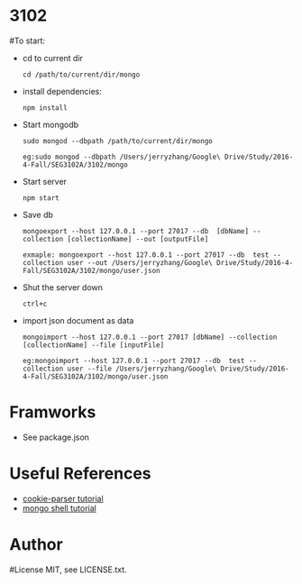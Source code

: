 # 3102


#To start:

- cd to current dir
    
    ```
    cd /path/to/current/dir/mongo
    ```
    
- install dependencies:
    ```
    npm install
    ```
- Start mongodb 
    
    ```
    sudo mongod --dbpath /path/to/current/dir/mongo
    ```
    
    ```
	eg:sudo mongod --dbpath /Users/jerryzhang/Google\ Drive/Study/2016-4-Fall/SEG3102A/3102/mongo
    ``` 
- Start server
    
    ```npm start```
    
- Save db
    
    ```mongoexport --host 127.0.0.1 --port 27017 --db  [dbName] --collection [collectionName] --out [outputFile]```
    
    ```exmaple: mongoexport --host 127.0.0.1 --port 27017 --db  test --collection user --out /Users/jerryzhang/Google\ Drive/Study/2016-4-Fall/SEG3102A/3102/mongo/user.json```
	
- Shut the server down
    
    ```ctrl+c```

- import json document as data
    ```
	mongoimport --host 127.0.0.1 --port 27017 [dbName] --collection [collectionName] --file [inputFile]
    ```
	```
	eg:mongoimport --host 127.0.0.1 --port 27017 --db  test --collection user --file /Users/jerryzhang/Google\ Drive/Study/2016-4-Fall/SEG3102A/3102/mongo/user.json
	```
	
# Framworks
- See package.json

# Useful References
- [cookie-parser tutorial](http://expressjs-book.com/index.html%3Fp=128.html)
- [mongo shell tutorial](http://www.mkyong.com/mongodb/how-to-create-database-or-collection-in-mongodb/)

# Author


#License
MIT, see LICENSE.txt.


